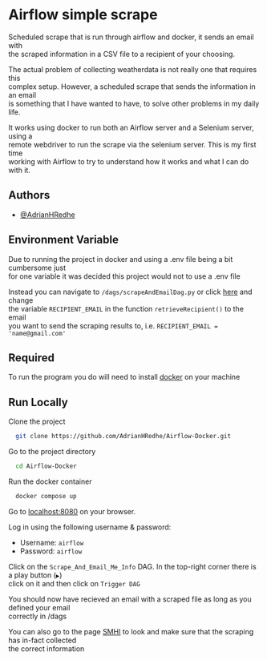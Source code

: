 # Airflow simple scrape

Scheduled scrape that is run through airflow and docker, it sends an email with  
the scraped information in a CSV file to a recipient of your choosing. 

The actual problem of collecting weatherdata is not really one that requires this  
complex setup. However, a scheduled scrape that sends the information in an email  
is something that I have wanted to have, to solve other problems in my daily life.

It works using docker to run both an Airflow server and a Selenium server, using a  
remote webdriver to run the scrape via the selenium server. This is my first time  
working with Airflow to try to understand how it works and what I can do with it. 

## Authors

- [@AdrianHRedhe](https://www.github.com/adrianhredhe)

## Environment Variable

Due to running the project in docker and using a .env file being a bit cumbersome just  
for one variable it was decided this project would not to use a .env file

Instead you can navigate to `/dags/scrapeAndEmailDag.py` or click [here](/dags/scrapeAndEmailDag.py) and change  
the variable `RECIPIENT_EMAIL` in the function `retrieveRecipient()` to the email  
you want to send the scraping results to, i.e. `RECIPIENT_EMAIL = 'name@gmail.com'`

## Required

To run the program you do will need to install [docker](https://docs.docker.com/get-docker/) on your machine

## Run Locally

Clone the project

```bash
  git clone https://github.com/AdrianHRedhe/Airflow-Docker.git
```

Go to the project directory

```bash
  cd Airflow-Docker
```

Run the docker container

```bash
  docker compose up
```

Go to [localhost:8080](http://localhost:8080/) on your browser.

Log in using the following username & password: 
* Username: `airflow`
* Password: `airflow`

Click on the `Scrape_And_Email_Me_Info` DAG. In the top-right corner there is a play button (`▶️`)  
click on it and then click on `Trigger DAG`

You should now have recieved an email with a scraped file as long as you defined your email  
correctly in /dags

You can also go to the page [SMHI](https://www.smhi.se/vader/prognoser/ortsprognoser/q/Stockholm/2673730) to look and make sure that the scraping has in-fact collected  
the correct information
